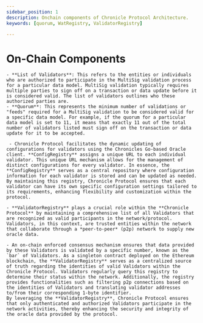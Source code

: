 ```yaml
---
sidebar_position: 1
description: Onchain components of Chronicle Protocol Architecture.
keywords: [quorum, WatRegistry, ValidatorRegistry]

---
```

 # On-Chain Components


    - **List of Validators**: This refers to the entities or individuals who are authorized to participate in the MultiSig validation process for a particular data model. MultiSig validation typically requires multiple parties to sign off on a transaction or data update before it is considered valid. The list of validators outlines who these authorized parties are.
    - **Quorum**: This represents the minimum number of validations or "feeds" required for a MultiSig validation to be considered valid for a specific data model. For example, if the quorum for a particular data model is set to 11, it means that exactly 11 out of the total number of validators listed must sign off on the transaction or data update for it to be accepted.
    
     - Chronicle Protocol facilitates the dynamic updating of configurations for validators using the Chronicles Go-based Oracle client. **ConfigRegistry** assigns a unique URL to each individual validator. This unique URL mechanism allows for the management of distinct configurations for every validator. In essence, the **ConfigRegistry** serves as a central repository where configuration information for each validator is stored and can be updated as needed. By maintaining this registry, Chronicle Protocol ensures that each validator can have its own specific configuration settings tailored to its requirements, enhancing flexibility and customization within the protocol.

    - **ValidatorRegistry** plays a crucial role within the **Chronicle Protocol** by maintaining a comprehensive list of all Validators that are recognized as valid participants in the network/protocol. Validators, in this context, are trusted entities within the network that collaborate through a *peer-to-peer* (p2p) network to supply new oracle data.

    - An on-chain enforced consensus mechanism ensures that data provided by these Validators is validated by a specific number, known as the `bar` of Validators. As a singleton contract deployed on the Ethereum blockchain, the **ValidatorRegistry** serves as a centralized source of truth regarding the identities of valid Validators within the Chronicle Protocol. Validators regularly query this registry to determine their status within the network. Additionally, the registry provides functionalities such as filtering p2p connections based on the identities of Validators and translating validator addresses to/from their corresponding 1-byte identifier.
    By leveraging the **ValidatorRegistry**, Chronicle Protocol ensures that only authenticated and authorized Validators participate in the network activities, thereby enhancing the security and integrity of the oracle data provided by the protocol.



<!-- Technically its not at least 11 but exactly 11. This gives us some nice properties inside the Scribe contract itself, ie the verification runtime is not O(bar) but excatly bar. Also it helps with a feed maybe optimistically poking data with that many feeds that the challenge operation becomes too expensive to be economically reasonable for externals to perform...  -->